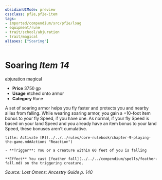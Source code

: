 ```yaml
---
obsidianUIMode: preview
cssclass: pf2e,pf2e-item
tags:
- imported/compendium/src/pf2e/loag
- equipment/rune
- trait/school/abjuration
- trait/magical
aliases: ["Soaring"]
---
```

# Soaring *Item 14*  
[abjuration](abjuration.md)  [magical](magical.md)  

- **Price** 3750 gp
- **Usage** etched onto armor
- **Category** Rune

A set of soaring armor helps you fly faster and protects you and nearby allies from falling. While wearing soaring armor, you gain a +10-foot item bonus to your fly Speed, if you have one. As normal, if your fly Speed is based on your land Speed and you already have an item bonus to your land Speed, these bonuses aren't cumulative.

```ad-embed-ability
title: Activate [R](../../../rules/core-rulebook/chapter-9-playing-the-game.md#Actions "Reaction")

- **Trigger**: You or a creature within 60 feet of you is falling

**Effect** You cast [feather fall](../../../compendium/spells/feather-fall.md) on the triggering creature.
```

*Source: Lost Omens: Ancestry Guide p. 140*
